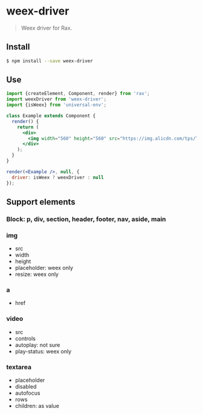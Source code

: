 # weex-driver

> Weex driver for Rax.

## Install

```bash
$ npm install --save weex-driver
```

## Use

```jsx
import {createElement, Component, render} from 'rax';
import weexDriver from 'weex-driver';
import {isWeex} from 'universal-env';

class Example extends Component {
  render() {
    return (
      <div>
        <img width="560" height="560" src="https://img.alicdn.com/tps/TB1z.55OFXXXXcLXXXXXXXXXXXX-560-560.jpg" />
      </div>
    );
  }
}

render(<Example />, null, {
  driver: isWeex ? weexDriver : null
});
```

## Support elements

### Block: p, div, section, header, footer, nav, aside, main

### img

- src
- width
- height
- placeholder: weex only
- resize: weex only

### a

- href

### video

- src
- controls
- autoplay: not sure
- play-status: weex only

### textarea

- placeholder
- disabled
- autofocus
- rows
- children: as value
